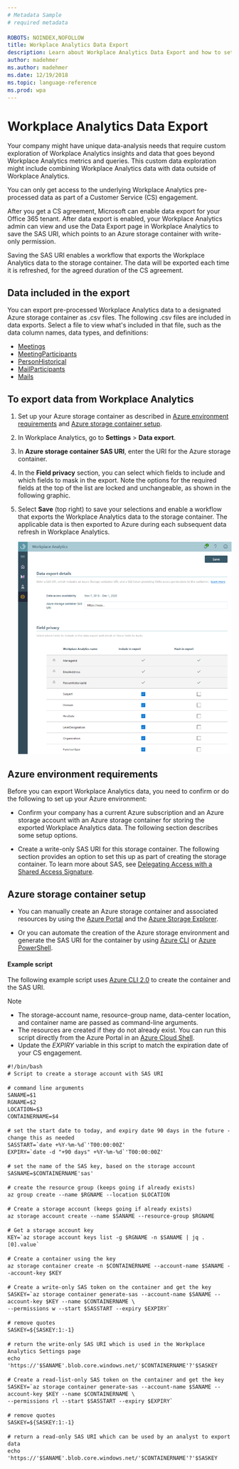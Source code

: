 ```yaml
---
# Metadata Sample
# required metadata

ROBOTS: NOINDEX,NOFOLLOW
title: Workplace Analytics Data Export
description: Learn about Workplace Analytics Data Export and how to set up and use it
author: madehmer
ms.author: madehmer
ms.date: 12/19/2018
ms.topic: language-reference
ms.prod: wpa
---
```


# Workplace Analytics Data Export

Your company might have unique data-analysis needs that require custom exploration of Workplace Analytics insights and data that goes beyond Workplace Analytics metrics and queries. This custom data exploration might include combining Workplace Analytics data with data outside of Workplace Analytics.

You can only get access to the underlying Workplace Analytics pre-processed data as part of a Customer Service (CS) engagement.

After you get a CS agreement, Microsoft can enable data export for your Office 365 tenant. After data export is enabled, your Workplace Analytics admin can view and use the Data Export page in Workplace Analytics to save the SAS URI, which points to an Azure storage container with write-only permission.

Saving the SAS URI enables a workflow that exports the Workplace Analytics data to the storage container. The data will be exported each time it is refreshed, for the agreed duration of the CS agreement.

## Data included in the export

You can export pre-processed Workplace Analytics data to a designated Azure storage container as .csv files. The following .csv files are included in data exports. Select a file to view what's included in that file, such as the data column names, data types, and definitions:

* [Meetings](./Meetings.md)
* [MeetingParticipants](./MeetingParticipants.md)
* [PersonHistorical](./PersonHistorical.md)
* [MailParticipants](./MailParticipants.md)
* [Mails](./Mails.md)

## To export data from Workplace Analytics

1. Set up your Azure storage container as described in [Azure environment requirements](#azure-environment-requirements) and [Azure storage container setup](#azure-storage-container-setup).
2. In Workplace Analytics, go to **Settings** > **Data export**.
3. In **Azure storage container SAS URI**, enter the URI for the Azure storage container. 
4. In the **Field privacy** section, you can select which fields to include and which fields to mask in the export. Note the options for the required fields at the top of the list are locked and unchangeable, as shown in the following graphic.
5. Select **Save** (top right) to save your selections and enable a workflow that exports the Workplace Analytics data to the storage container. The applicable data is then exported to Azure during each subsequent data refresh in Workplace Analytics.

   ![Workplace Analytics data export settings page](./images/data-export.png)

## Azure environment requirements

Before you can export Workplace Analytics data, you need to confirm or do the following to set up your Azure environment:

* Confirm your company has a current Azure subscription and an Azure storage account with an Azure storage container for storing the exported Workplace Analytics data. The following section describes some setup options.

* Create a write-only SAS URI for this storage container. The following section provides an option to set this up as part of creating the storage container. To learn more about SAS, see [Delegating Access with a Shared Access Signature](https://docs.microsoft.com/rest/api/storageservices/delegating-access-with-a-shared-access-signature).

## Azure storage container setup

* You can manually create an Azure storage container and associated resources by using the [Azure Portal](https://portal.azure.com) and the [Azure Storage Explorer](https://azure.microsoft.com/features/storage-explorer/).

* Or you can automate the creation of the Azure storage environment and generate the SAS URI for the container by using [Azure CLI](https://docs.microsoft.com/cli/azure/get-started-with-azure-cli?view=azure-cli-latest) or [Azure PowerShell](https://docs.microsoft.com/azure/storage/common/storage-powershell-guide-full).

#### Example script
The following example script uses [Azure CLI 2.0](https://docs.microsoft.com/cli/azure/get-started-with-azure-cli?view=azure-cli-latest) to create the container and the SAS URI.

> [!Note]
> * The storage-account name, resource-group name, data-center location, and container name are passed as command-line arguments.
> * The resources are created if they do not already exist. You can run this script directly from the Azure Portal in an [Azure Cloud Shell](https://azure.microsoft.com/features/cloud-shell/).
> * Update the _EXPIRY_ variable in this script to match the expiration date of your CS engagement.

```
#!/bin/bash
# Script to create a storage account with SAS URI

# command line arguments 
SANAME=$1
RGNAME=$2
LOCATION=$3
CONTAINERNAME=$4

# set the start date to today, and expiry date 90 days in the future - change this as needed
SASSTART=`date +%Y-%m-%d`'T00:00:00Z'
EXPIRY=`date -d "+90 days" +%Y-%m-%d`'T00:00:00Z'

# set the name of the SAS key, based on the storage account
SASNAME=$CONTAINERNAME'sas'

# create the resource group (keeps going if already exists)
az group create --name $RGNAME --location $LOCATION

# Create a storage account (keeps going if already exists)
az storage account create --name $SANAME --resource-group $RGNAME

# Get a storage account key
KEY=`az storage account keys list -g $RGNAME -n $SANAME | jq .[0].value`

# Create a container using the key
az storage container create -n $CONTAINERNAME --account-name $SANAME --account-key $KEY

# Create a write-only SAS token on the container and get the key
SASKEY=`az storage container generate-sas --account-name $SANAME --account-key $KEY --name $CONTAINERNAME \
--permissions w --start $SASSTART --expiry $EXPIRY`

# remove quotes
SASKEY=${SASKEY:1:-1}

# return the write-only SAS URI which is used in the Workplace Analytics Settings page
echo 'https://'$SANAME'.blob.core.windows.net/'$CONTAINERNAME'?'$SASKEY

# Create a read-list-only SAS token on the container and get the key
SASKEY=`az storage container generate-sas --account-name $SANAME --account-key $KEY --name $CONTAINERNAME \
--permissions rl --start $SASSTART --expiry $EXPIRY`

# remove quotes
SASKEY=${SASKEY:1:-1}

# return a read-only SAS URI which can be used by an analyst to export data
echo 'https://'$SANAME'.blob.core.windows.net/'$CONTAINERNAME'?'$SASKEY
```
